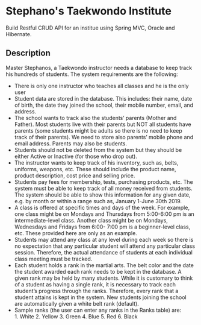 # Stephano's Taekwondo Institute

Build Restful CRUD API for an institue using Spring MVC, Oracle and Hibernate.

## Description

<p>Master Stephanos, a Taekwondo instructor needs a database to keep track his hundreds
of students. The system requirements are the following:
<ul>
<li>There is only one instructor who teaches all classes and he is the only user</li>

<li>Student data are stored in the database. This includes: their name, date of birth, the
date they joined the school, their mobile number, email, and address. </li>

<li> The school wants to track also the students’ parents (Mother and Father). Most
students live with their parents but NOT all students have parents (some students
might be adults so there is no need to keep track of their parents). We need to store
also parents’ mobile phone and email address. Parents may also be students. </li>

<li>Students should not be deleted from the system but they should be either Active
or Inactive (for those who drop out). </li>
 
<li>The instructor wants to keep track of his inventory, such as, belts, uniforms,
weapons, etc. These should include the product name, product description, cost
price and selling price. </li>

 <li>Students pay fees for membership, tests, purchasing products, etc. The system
must be able to keep track of all money received from students. The system should
be able to show this information for any given date, e.g. by month or within a range
such as, January 1-June 30th 2019. </li>

 <li>A class is offered at specific times and days of the week. For example, one class
might be on Mondays and Thursdays from 5:00-6:00 pm is an intermediate-level
class. Another class might be on Mondays, Wednesdays and Fridays from 6:00-
7:00 pm is a beginner-level class, etc. These provided here are only as an example.</li>

<li>Students may attend any class at any level during each week so there is no
expectation that any particular student will attend any particular class session.
Therefore, the actual attendance of students at each individual class meeting must
be tracked.</li>

 <li>Each student holds a rank in the martial arts. The belt color and the date the student
awarded each rank needs to be kept in the database. A given rank may be held by
many students. While it is customary to think of a student as having a single rank,
it is necessary to track each student’s progress through the ranks. Therefore, every
rank that a student attains is kept in the system. New students joining the school
are automatically given a white belt rank (default). </li>


 <li> Sample ranks (the user can enter any ranks in the Ranks table) are:</li>
1. White
2. Yellow
3. Green
4. Blue
5. Red
6. Black
</ul>



